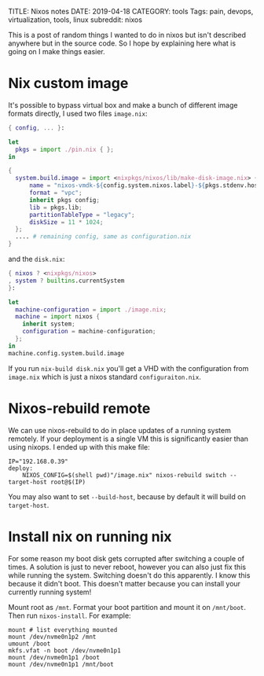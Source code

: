 TITLE: Nixos notes
DATE: 2019-04-18
CATEGORY: tools
Tags: pain, devops, virtualization, tools, linux
subreddit: nixos

This is a post of random things I wanted to do in nixos
but isn't described anywhere but in the source code.
So I hope by explaining here what is going on I make things easier.

# Nix custom image
It's possible to bypass virtual box and make a bunch of different image
formats directly, I used two files `image.nix`:

```nix
{ config, ... }:

let
  pkgs = import ./pin.nix { };
in

{ 
  system.build.image = import <nixpkgs/nixos/lib/make-disk-image.nix> {
      name = "nixos-vmdk-${config.system.nixos.label}-${pkgs.stdenv.hostPlatform.system}";
      format = "vpc";
      inherit pkgs config;
      lib = pkgs.lib;
      partitionTableType = "legacy";
      diskSize = 11 * 1024;
  };
  .... # remaining config, same as configuration.nix
}
```

and the `disk.nix`:
```nix
{ nixos ? <nixpkgs/nixos>
, system ? builtins.currentSystem
}:

let
  machine-configuration = import ./image.nix;
  machine = import nixos {
    inherit system;
    configuration = machine-configuration;
  };
in 
machine.config.system.build.image
```

If you run `nix-build disk.nix` you'll get a VHD with the configuration from `image.nix`
which is just a nixos standard `configuraiton.nix`.

# Nixos-rebuild remote
We can use nixos-rebuild to do in place updates of a running system remotely.
If your deployment is a single VM this is significantly easier than using
nixops.
I ended up with this make file:

```shell
IP="192.168.0.39"
deploy: 
	NIXOS_CONFIG=$(shell pwd)"/image.nix" nixos-rebuild switch --target-host root@$(IP)
```

You may also want to set `--build-host`, because by default it will build on `target-host`.

# Install nix on running nix
For some reason my boot disk gets corrupted after switching a couple of times.
A solution is just to never reboot, however
you can also just fix this while running the system.
Switching doesn't do this apparently.
I know this because it didn't boot.
This doesn't matter because you can install your currently running system!

Mount root as `/mnt`.
Format your boot partition and mount it on `/mnt/boot`.
Then run `nixos-install`.
For example:

```shell
mount # list everything mounted
mount /dev/nvme0n1p2 /mnt
umount /boot
mkfs.vfat -n boot /dev/nvme0n1p1
mount /dev/nvme0n1p1 /boot
mount /dev/nvme0n1p1 /mnt/boot
```
